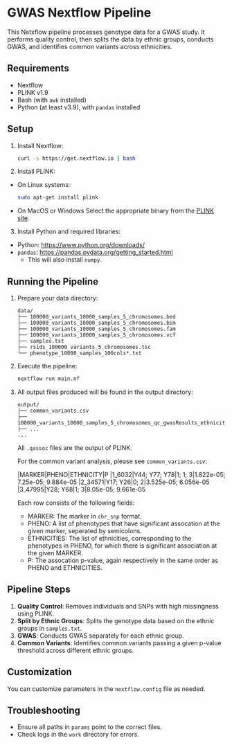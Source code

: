 # GWAS Nextflow Pipeline

This Netxflow pipeline processes genotype data for a GWAS study. It performs quality control, then splits the data by ethnic groups, conducts GWAS, and identifies common variants across ethnicities.

## Requirements

- Nextflow
- PLINK v1.9
- Bash (with `awk` installed)
- Python (at least v3.9), with `pandas` installed

## Setup

1. Install Nextflow:
    ```bash
    curl -s https://get.nextflow.io | bash
    ```
2. Install PLINK:
  - On Linux systems:
      ```bash
      sudo apt-get install plink
      ```
  - On MacOS or Windows
    Select the appropriate binary from the [PLINK site](https://www.cog-genomics.org/plink/).

3. Install Python and required libraries:
  - Python: https://www.python.org/downloads/
  - `pandas`: https://pandas.pydata.org/getting_started.html
    * This will also install `numpy`.

## Running the Pipeline

1. Prepare your data directory:

    ```
    data/
    ├── 100000_variants_10000_samples_5_chromosomes.bed
    ├── 100000_variants_10000_samples_5_chromosomes.bim
    ├── 100000_variants_10000_samples_5_chromosomes.fam
    ├── 100000_variants_10000_samples_5_chromosomes.vcf
    ├── samples.txt
    ├── rsids_100000_variants_5_chromosomes.tsc
    └── phenotype_10000_samples_100cols*.txt
    ```

2. Execute the pipeline:
    ```bash
    nextflow run main.nf
    ```

3. All output files produced will be found in the output directory:

    ```
    output/
    ├── common_variants.csv
    ├── 100000_variants_10000_samples_5_chromosomes_qc_gwasResults_ethnicity0.Y1.assoc
    ├── ...
    ...
    ```
    All `.qassoc` files are the output of PLINK.

    For the common variant analysis, please see `common_variants.csv`:

    |MARKER|PHENO|ETHNICITY|P
    |1_6032|Y44; Y77; Y78|1; 1; 3|1.822e-05; 7.25e-05; 9.884e-05
    |2_34571|Y17; Y26|0; 2|3.525e-05; 6.056e-05
    |3_47995|Y28; Y68|1; 3|8.05e-05; 9.661e-05

    Each row consists of the following fields:
    - MARKER: The marker in `chr_snp` format.
    - PHENO: A list of phenotypes that have significant assocation at the given marker, seperated by semicolons.
    - ETHNICITIES: The list of ethnicities, corresponding to the phenotypes in PHENO, for which there is significant association at the given MARKER.
    - P: The assocation p-value, again respectively in the same order as PHENO and ETHNICITIES.

## Pipeline Steps

1. **Quality Control**: Removes individuals and SNPs with high missingness using PLINK.
2. **Split by Ethnic Groups**: Splits the genotype data based on the ethnic groups in `samples.txt`.
3. **GWAS**: Conducts GWAS separately for each ethnic group.
4. **Common Variants**: Identifies common variants passing a given p-value threshold across different ethnic groups.

## Customization

You can customize parameters in the `nextflow.config` file as needed.

## Troubleshooting

- Ensure all paths in `params` point to the correct files.
- Check logs in the `work` directory for errors.
